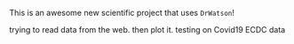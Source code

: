 This is an awesome new scientific project that uses `DrWatson`!

trying to read data from the web.
then plot it.
testing on Covid19 ECDC data
